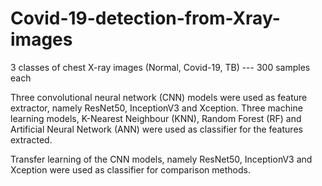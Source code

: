 # Covid-19-detection-from-Xray-images
3 classes of chest X-ray images (Normal, Covid-19, TB) ---  300 samples each

Three convolutional neural network (CNN) models were used as feature extractor, namely ResNet50, InceptionV3 and Xception. 
Three machine learning models, K-Nearest Neighbour (KNN), Random Forest (RF) and Artificial Neural Network (ANN) were used as classifier for the features extracted.

Transfer learning of the CNN models, namely ResNet50, InceptionV3 and Xception were used as classifier for comparison methods.
